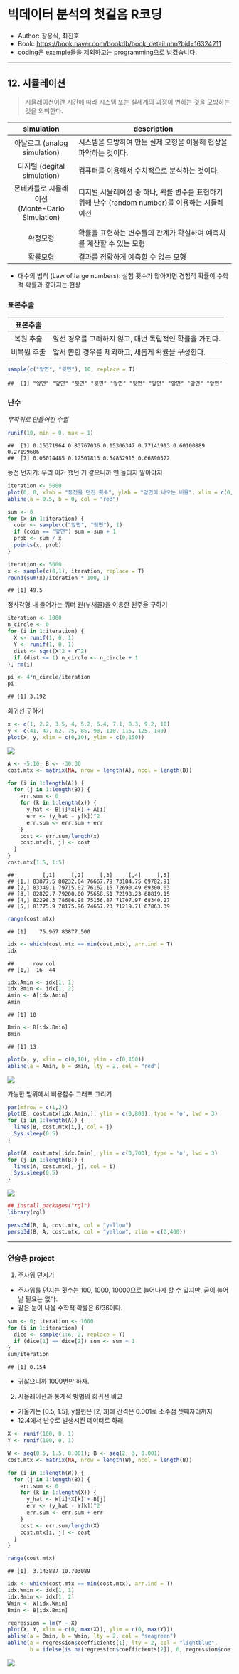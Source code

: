 빅데이터 분석의 첫걸음 R코딩
================

  - Author: 장용식, 최진호
  - Book: <https://book.naver.com/bookdb/book_detail.nhn?bid=16324211>
  - coding은 example들을 제외하고는 programming으로 넘겼습니다.

-----

## 12\. 시뮬레이션

> 시뮬레이션이란 시간에 따라 시스템 또는 실세계의 과정이 변하는 것을 모방하는 것을 의미한다.

|                     simulation                      | description                                                                                     |
| :-------------------------------------------------: | ----------------------------------------------------------------------------------------------- |
|            아날로그 (analog simulation)             | 시스템을 모방하여 만든 실제 모형을 이용해 현상을 파악하는 것이다.                               |
|             디지털 (degital simulation)             | 컴퓨터를 이용해서 수치적으로 분석하는 것이다.                                                   |
| 몬테카를로 시뮬레이션<br />(Monte-Carlo Simulation) | 디지털 시뮬레이션 중 하나, 확률 변수를 표현하기 위해 난수 (random number)를 이용하는 시뮬레이션 |
|                                                     |                                                                                                 |
|                      확정모형                       | 확률을 표현하는 변수들의 관계가 확실하여 예측치를 계산할 수 있는 모형                           |
|                      확률모형                       | 결과를 정확하게 예측할 수 없는 모형                                                             |

  - 대수의 법칙 (Law of large numbers): 실험 횟수가 많아지면 경험적 확률이 수학적 확률과 같아지는 현상

### 표본추출

|  표본추출   |                                                         |
| :---------: | ------------------------------------------------------- |
|  복원 추출  | 앞선 경우를 고려하지 않고, 매번 독립적인 확률을 가진다. |
| 비복원 추출 | 앞서 뽑힌 경우를 제외하고, 새롭게 확률을 구성한다.      |

``` r
sample(c("앞면", "뒷면"), 10, replace = T)
```

    ##  [1] "앞면" "앞면" "뒷면" "뒷면" "앞면" "뒷면" "앞면" "앞면" "앞면" "앞면"

### 난수

*무작위로 만들어진 수열*

``` r
runif(10, min = 0, max = 1)
```

    ##  [1] 0.15371964 0.83767036 0.15306347 0.77141913 0.60100889 0.27199606
    ##  [7] 0.05014485 0.12501813 0.54852915 0.66890522

동전 던지기: 우리 이거 했던 거 같으니까 얜 돌리지 말아야지

``` r
iteration <- 5000
plot(0, 0, xlab = "동전을 던진 횟수", ylab = "앞면이 나오는 비율", xlim = c(0, iteration), ylim = c(0,1))
abline(a = 0.5, b = 0, col = "red")

sum <- 0
for (x in 1:iteration) {
  coin <- sample(c("앞면", "뒷면"), 1)
  if (coin == "앞면") sum = sum + 1
  prob <- sum / x
  points(x, prob)
}
```

``` r
iteration <- 5000
x <- sample(c(0,1), iteration, replace = T)
round(sum(x)/iteration * 100, 1)
```

    ## [1] 49.5

정사각형 내 들어가는 쿼터 원(부채꼴)을 이용한 원주율 구하기

``` r
iteration <- 1000
n_circle <- 0
for (i in 1:iteration) {
  X <- runif(1, 0, 1)
  Y <- runif(1, 0, 1)
  dist <- sqrt(X^2 + Y^2)
  if (dist <= 1) n_circle <- n_circle + 1
}; rm(i)

pi <- 4*n_circle/iteration
pi
```

    ## [1] 3.192

회귀선 구하기

``` r
x <- c(1, 2.2, 3.5, 4, 5.2, 6.4, 7.1, 8.3, 9.2, 10)
y <- c(41, 47, 62, 75, 85, 90, 110, 115, 125, 140)
plot(x, y, xlim = c(0,10), ylim = c(0,150))
```

<img src="sixth_files/figure-gfm/unnamed-chunk-6-1.png" style="display: block; margin: auto;" />

``` r
A <- -5:10; B <- -30:30
cost.mtx <- matrix(NA, nrow = length(A), ncol = length(B))

for (i in 1:length(A)) {
  for (j in 1:length(B)) {
    err.sum <- 0
    for (k in 1:length(x)) {
      y_hat <- B[j]*x[k] + A[i]
      err <- (y_hat - y[k])^2
      err.sum <- err.sum + err
    }
    cost <- err.sum/length(x)
    cost.mtx[i, j] <- cost
  }
}
cost.mtx[1:5, 1:5]
```

    ##         [,1]     [,2]     [,3]     [,4]     [,5]
    ## [1,] 83877.5 80232.04 76667.79 73184.75 69782.91
    ## [2,] 83349.1 79715.02 76162.15 72690.49 69300.03
    ## [3,] 82822.7 79200.00 75658.51 72198.23 68819.15
    ## [4,] 82298.3 78686.98 75156.87 71707.97 68340.27
    ## [5,] 81775.9 78175.96 74657.23 71219.71 67863.39

``` r
range(cost.mtx)
```

    ## [1]    75.967 83877.500

``` r
idx <- which(cost.mtx == min(cost.mtx), arr.ind = T)
idx
```

    ##      row col
    ## [1,]  16  44

``` r
idx.Amin <- idx[1, 1]
idx.Bmin <- idx[1, 2]
Amin <- A[idx.Amin]
Amin
```

    ## [1] 10

``` r
Bmin <- B[idx.Bmin]
Bmin
```

    ## [1] 13

``` r
plot(x, y, xlim = c(0,10), ylim = c(0,150))
abline(a = Amin, b = Bmin, lty = 2, col = "red")
```

<img src="sixth_files/figure-gfm/unnamed-chunk-9-1.png" style="display: block; margin: auto;" />

가능한 범위에서 비용함수 그래프 그리기

``` r
par(mfrow = c(1,2))
plot(B, cost.mtx[idx.Amin,], ylim = c(0,800), type = 'o', lwd = 3)
for (i in 1:length(A)) {
  lines(B, cost.mtx[i,], col = j)
  Sys.sleep(0.5)
}

plot(A, cost.mtx[,idx.Bmin], ylim = c(0,700), type = 'o', lwd = 3)
for (j in 1:length(B)) {
  lines(A, cost.mtx[, j], col = i)
  Sys.sleep(0.5)
}
```

<img src="sixth_files/figure-gfm/unnamed-chunk-10-1.png" style="display: block; margin: auto;" />

``` r
## install.packages("rgl")
library(rgl)
```

``` r
persp3d(B, A, cost.mtx, col = "yellow")
persp3d(B, A, cost.mtx, col = "yellow", zlim = c(0,400))
```

-----

### 연습용 project

1.  주사위 던지기

<!-- end list -->

  - 주사위를 던지는 횟수는 100, 1000, 10000으로 늘어나게 할 수 있지만, 굳이 늘어날 필요는 없다.
  - 같은 눈이 나올 수학적 확률은 6/36이다.

<!-- end list -->

``` r
sum <- 0; iteration <- 1000
for (i in 1:iteration) {
  dice <- sample(1:6, 2, replace = T)
  if (dice[1] == dice[2]) sum <- sum + 1
}
sum/iteration
```

    ## [1] 0.154

  - 귀찮으니까 1000번만 하자.

<!-- end list -->

2.  시뮬레이션과 통계적 방법의 회귀선 비교

<!-- end list -->

  - 기울기는 \[0.5, 1.5\], y절편은 \[2, 3\]에 간격은 0.001로 소수점 셋째자리까지
  - 12.4에서 난수로 발생시킨 데이터로 하래.

<!-- end list -->

``` r
X <- runif(100, 0, 1)
Y <- runif(100, 0, 1)
```

``` r
W <- seq(0.5, 1.5, 0.001); B <- seq(2, 3, 0.001)
cost.mtx <- matrix(NA, nrow = length(W), ncol = length(B))

for (i in 1:length(W)) {
  for (j in 1:length(B)) {
    err.sum <- 0
    for (k in 1:length(X)) {
      y_hat <- W[i]*X[k] + B[j]
      err <- (y_hat - Y[k])^2
      err.sum <- err.sum + err
    }
    cost <- err.sum/length(X)
    cost.mtx[i, j] <- cost
  }
}
```

``` r
range(cost.mtx)
```

    ## [1]  3.143887 10.703089

``` r
idx <- which(cost.mtx == min(cost.mtx), arr.ind = T)
idx.Wmin <- idx[1, 1]
idx.Bmin <- idx[1, 2]
Wmin <- W[idx.Wmin]
Bmin <- B[idx.Bmin]
```

``` r
regression = lm(Y ~ X)
plot(X, Y, xlim = c(0, max(X)), ylim = c(0, max(Y)))
abline(a = Bmin, b = Wmin, lty = 2, col = "seagreen")
abline(a = regression$coefficients[1], lty = 2, col = "lightblue",
       b = ifelse(is.na(regression$coefficients[2]), 0, regression$coefficients[2]))
```

<img src="sixth_files/figure-gfm/unnamed-chunk-17-1.png" style="display: block; margin: auto;" />
